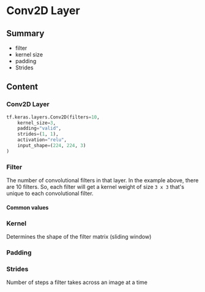 # Conv2D Layer

## Summary

- filter
- kernel size
- padding
- Strides

## Content

### Conv2D Layer

```python
tf.keras.layers.Conv2D(filters=10,
    kernel_size=3,
    padding="valid",
    strides=(1, 1),
    activation="relu",
    input_shape=(224, 224, 3)
)
```

### Filter

The number of convolutional filters in that layer. In the example above, there are 10 filters. So,
each filter will get a kernel weight of size `3 x 3` that's unique to each convolutional filter.

#### Common values

### Kernel

Determines the shape of the filter matrix (sliding window)

### Padding

### Strides

Number of steps a filter takes across an image at a time
